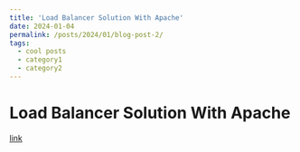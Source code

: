 ```yaml
---
title: 'Load Balancer Solution With Apache'
date: 2024-01-04
permalink: /posts/2024/01/blog-post-2/
tags:
  - cool posts
  - category1
  - category2
---
```


Load Balancer Solution With Apache
===========================

[link](/images/image-alignment-580x300.jpg)
